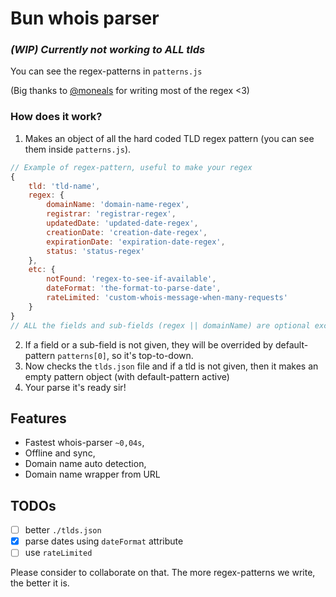 # Bun whois parser

### _(WIP) Currently not working to ALL tlds_<br>
You can see the regex-patterns in `patterns.js`<br>

(Big thanks to [@moneals](https://github.com/moneals) for writing most of the regex <3)

### How does it work?
1. Makes an object of all the hard coded TLD regex pattern (you can see them inside `patterns.js`).
```js
// Example of regex-pattern, useful to make your regex
{
    tld: 'tld-name',
    regex: {
        domainName: 'domain-name-regex',
        registrar: 'registrar-regex',
        updatedDate: 'updated-date-regex',
        creationDate: 'creation-date-regex',
        expirationDate: 'expiration-date-regex',
        status: 'status-regex'
    },
    etc: {
        notFound: 'regex-to-see-if-available',
        dateFormat: 'the-format-to-parse-date',
        rateLimited: 'custom-whois-message-when-many-requests'
    }
}
// ALL the fields and sub-fields (regex || domainName) are optional except for `tld` attribute
```
2. If a field or a sub-field is not given, they will be overrided by default-pattern `patterns[0]`, so it's top-to-down.
3. Now checks the `tlds.json` file and if a tld is not given, then it makes an empty pattern object (with default-pattern active)
4. Your parse it's ready sir!

## Features
- Fastest whois-parser `~0,04s`,
- Offline and sync,
- Domain name auto detection,
- Domain name wrapper from URL

## TODOs

- [ ] better `./tlds.json`
- [x] parse dates using `dateFormat` attribute
- [ ] use `rateLimited`

Please consider to collaborate on that. The more regex-patterns we write, the better it is.
